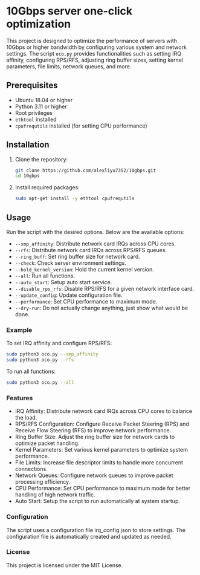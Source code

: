 # 10Gbps server one-click optimization

This project is designed to optimize the performance of servers with 10Gbps or higher bandwidth by configuring various system and network settings. The script `oco.py` provides functionalities such as setting IRQ affinity, configuring RPS/RFS, adjusting ring buffer sizes, setting kernel parameters, file limits, network queues, and more.


## Prerequisites

- Ubuntu 18.04 or higher
- Python 3.11 or higher
- Root privileges
- `ethtool` installed
- `cpufrequtils` installed (for setting CPU performance)

## Installation

1. Clone the repository:
    ```sh
    git clone https://github.com/alexliyu7352/10gbps.git
    cd 10gbps
    ```

2. Install required packages:
    ```sh
    sudo apt-get install -y ethtool cpufrequtils
    ```

## Usage

Run the script with the desired options. Below are the available options:

- `--smp_affinity`: Distribute network card IRQs across CPU cores.
- `--rfs`: Distribute network card IRQs across RPS/RFS queues.
- `--ring_buff`: Set ring buffer size for network card.
- `--check`: Check server environment settings.
- `--hold_kernel_version`: Hold the current kernel version.
- `--all`: Run all functions.
- `--auto_start`: Setup auto start service.
- `--disable_rps_rfs`: Disable RPS/RFS for a given network interface card.
- `--update_config`: Update configuration file.
- `--performance`: Set CPU performance to maximum mode.
- `--dry-run`: Do not actually change anything, just show what would be done.

### Example

To set IRQ affinity and configure RPS/RFS:

```sh
sudo python3 oco.py --smp_affinity
sudo python3 oco.py --rfs
```

To run all functions:
```sh
sudo python3 oco.py --all
```

### Features

- IRQ Affinity: Distribute network card IRQs across CPU cores to balance the load.
- RPS/RFS Configuration: Configure Receive Packet Steering (RPS) and Receive Flow Steering (RFS) to improve network performance.
- Ring Buffer Size: Adjust the ring buffer size for network cards to optimize packet handling.
- Kernel Parameters: Set various kernel parameters to optimize system performance.
- File Limits: Increase file descriptor limits to handle more concurrent connections.
- Network Queues: Configure network queues to improve packet processing efficiency.
- CPU Performance: Set CPU performance to maximum mode for better handling of high network traffic.
- Auto Start: Setup the script to run automatically at system startup.

### Configuration

The script uses a configuration file irq_config.json to store settings. The configuration file is automatically created and updated as needed.

### License

This project is licensed under the MIT License.

